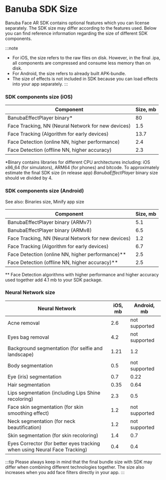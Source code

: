 # Banuba SDK Size

Banuba Face AR SDK contains optional features which you can license separately. The SDK size may differ according to the features used. Below you can find reference information regarding the size of different SDK components.

:::note

* For iOS, the size refers to the raw files on disk. However, in the final .ipa, all components are compressed and consume less memory than on disk.
* For Android, the size refers to already built APK-bundle.
* The size of effects is not included in SDK because you can load effects into your app separately. :::

### SDK components size (iOS)

| Component                                          | Size, mb |
| -------------------------------------------------- | -------- |
| BanubaEffectPlayer binary\*                        | 80       |
| Face Tracking, NN (Neural Network for new devices) | 1.5      |
| Face Tracking (Algorithm for early devices)        | 13.7     |
| Face Detection (online NN, higher performance)     | 2.4      |
| Face Detection (offline NN, higher accuracy)       | 2.3      |

\*Binary contains libraries for different CPU architectures including: iOS x86\_64 (for simulators), ARM64 (for phones) and bitcode. To approximately estimate the final SDK size (in release app) _BanubaEffectPlayer_ binary size should ve divided by 4.

### SDK components size (Android)

See also: Binaries size, Minify app size

| Component                                          | Size, mb |
| -------------------------------------------------- | -------- |
| BanubaEffectPlayer binary (ARMv7)                  | 5.1      |
| BanubaEffectPlayer binary (ARMv8)                  | 6.5      |
| Face Tracking, NN (Neural Network for new devices) | 1.2      |
| Face Tracking (Algorithm for early devices)        | 6.7      |
| Face Detection (online NN, higher performance)\*\* | 2.5      |
| Face Detection (offline NN, higher accuracy)\*\*   | 2.5      |

\*\* Face Detection algorithms with higher performance and higher accuracy used together add 4.1 mb to your SDK package.

### Neural Network size

| Neural Network                                                            | iOS, mb | Android, mb   |
| ------------------------------------------------------------------------- | ------- | ------------- |
| Acne removal                                                              | 2.6     | not supported |
| Eyes bag removal                                                          | 4.2     | not supported |
| Background segmentation (for selfie and landscape)                        | 1.21    | 1.2           |
| Body segmentation                                                         | 0.5     | not supported |
| Eye (iris) segmentation                                                   | 0.7     | 0.22          |
| Hair segmentation                                                         | 0.35    | 0.64          |
| Lips segmentation (including Lips Shine recoloring)                       | 2.3     | 0.5           |
| Face skin segmentation (for skin smoothing effect)                        | 1.2     | not supported |
| Neck segmentation (for neck beautification)                               | 1.2     | not supported |
| Skin segmentation (for skin recoloring)                                   | 1.4     | 0.7           |
| Eyes Corrector (for better eyes tracking when using Neural Face Tracking) | 0.4     | 0.4           |

:::tip Please always keep in mind that the final bundle size with SDK may differ when combining different technologies together. The size also increases when you add face filters directly in your app. :::
